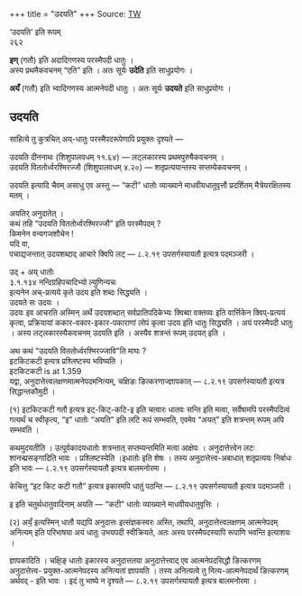 +++
title = "उदयति"
+++
Source: [TW](https://ashtadhyayi.com/courses/bhaashaapaak3/)

‘उदयति’ इति रूपम्  
२६२

**इण्** (गतौ) इति अदादिगणस्य परस्मैपदी धातुः ।  
अस्य प्रथमैकवचनम् “एति” इति । अतः सूर्यः **उदेति** इति साधुप्रयोगः ।   

**अयँ** (गतौ) इति भ्वादिगणस्य आत्मनेपदी धातुः । अतः सूर्यः **उदयते** इति साधुप्रयोगः ।  

## उदयति

साहित्ये तु कुत्रचित् अय्-धातुः परस्मैपदरूपेणापि प्रयुक्तः दृश्यते —

उदयति दीननाथः (शिशुपालवधम् ११.६४)  — लट्लकारस्य प्रथमपुरुषैकवचनम् ।  
उदयति विततोर्ध्वरश्मिरज्जौ (शिशुपालवधम् ४.२०) — शतृप्रत्ययान्तस्य सप्तम्येकवचनम् ।  

उदयति इत्यादि चैवम् असाधु एव अस्तु —  “कटी” धातोः व्याख्याने माधवीयधातुवृत्तौ प्रदर्शितम् मैत्रेयरक्षितस्य मतम् ।

अयतिर् अनुदातेत् ।  
कथं तहि “उदयति विततोर्ध्वरश्मिरज्जौ” इति परस्मैपदम् ?  
किमनेन वन्यगजशौचेन !  
यदि वा,  
पचाद्यजन्तात् उदयशब्दाद् आचारे क्विपि लट् — ८.२.१९ उपसर्गस्यायतौ इत्यत्र पदमञ्जरी ।

उद् + अय् धातोः  
३.१.१३४ नन्दिग्रहिपचादिभ्यो ल्युणिन्यचः  
इत्यनेन अच्-प्रत्यये कृते उदय इति शब्दः सिद्ध्यति ।  
उदयते सः उदयः ।  
उदयः इव आचरति अस्मिन् अर्थे उदयशब्दात् सर्वप्रातिपदिकेभ्यः क्विब्वा वक्तव्यः इति वार्त्तिकेन क्विप्-प्रत्ययं कृत्वा, प्रक्रियायां ककार-वकार-इकार-पकाराणां लोपं कृत्वा उदय इति धातुः सिद्ध्यति । अयं परस्मैपदी धातुः । अस्य लट्लकारस्यैकवचनम् उदयति इति । अस्यैव शत्रन्तं रूपम् उदयत् इति ।


अथ कथं "उदयति विततोर्ध्वरश्मिरज्जावि"ति  माघः ?  
इटकिटकटी इत्यत्र प्रश्लिष्टस्य भविष्यति ।  
इटकिटकटी is at 1.359  
यद्वा, अनुदात्तेत्त्वलक्षणमात्मनेपदमनित्यम्, चक्षिङः ङित्करणाज्ज्ञापकात् —  ८.२.१९ उपसर्गस्यायतौ इत्यत्र सिद्धान्तकौमुदी ।

(१) इटकिटकटी गतौ इत्यत्र इट्-किट्-कटि-इ इति चत्वारः धातवः सन्ति इति मत्वा, सर्वेषामपि परस्मैपदित्वं गत्यर्थं च स्वीकृत्य, “इ” धातोः “अयति” इति लटि रूपं सम्भवति, एवमेव “अयत्” इति शत्रन्तम् रूपम् अपि सम्भवति ।  

कथमुदयतीति । उत्पूर्वकादयधातोः शत्रन्तात् सप्तम्यन्तमिति मत्वा आक्षेपः । अनुदात्तेत्त्वेन लटः शानच्प्रसङ्गादिति भावः । प्रश्लिष्टस्येति ।इधातोः इति शेषः  । तस्य अनुदात्तेत्त्व-अबाधात् शतृप्रत्ययः निर्बाधः इति भावः — ८.२.१९ उपसर्गस्यायतौ इत्यत्र बालमनोरमा ।

केचित्तु “इट किट कटी गतौ” इत्यत्र इकारमपि धातुं पठन्ति — ८.२.१९ उपसर्गस्यायतौ इत्यत्र पदमञ्जरी ।

इ इति चतुर्थधातुवादिनाम् अयति — “कटी” धातोः व्याख्याने माधवीयधातुवृत्तिः ।

(२) अयँ॒ इत्यस्मिन् धातौ यद्यपि अनुदात्तः इत्संज्ञकस्वरः अस्ति, तथापि, अनुदात्तेत्त्वलक्षणम् आत्मनेपदम् अनित्यम् इति परिभाषया अयं धातुः उभयपदी स्वीक्रियते, अतः अस्य परस्मैपदस्यापि रूपाणि भवन्ति इत्याशयः ।

ज्ञापकादिति । चक्षि॒ङ् धातोः इकारस्य अनुदात्ततया अनुदात्तेत्त्वाद् एव आत्मनेपदसिद्धौ ङित्करणम् अनुदात्तेत्त्व- प्रयुक्त-आत्मनेपदस्य अनित्यतां ज्ञापयति । तस्य अनित्यत्वे तु नित्य-आत्मनेपदार्थं ङित्करणम् अर्थवद् - इति भावः । इदं तु भाष्ये न दृश्यते — ८.२.१९ उपसर्गस्यायतौ इत्यत्र बालमनोरमा ।
